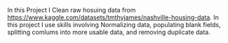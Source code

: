 In this Project I Clean raw hosuing data from https://www.kaggle.com/datasets/tmthyjames/nashville-housing-data. In this project I use skills involving Normalizing data, populating blank fields, splitting comlums into more usable data, and removing duplicate data.

